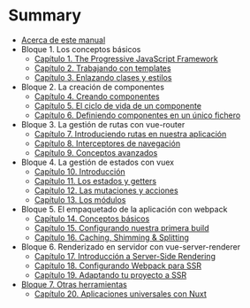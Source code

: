 # Summary

* [Acerca de este manual](README.md)
* Bloque 1. Los conceptos básicos
  * [Capítulo 1. The Progressive JavaScript Framework](introduccion.md)
  * [Capítulo 2. Trabajando con templates](templates.md)
  * [Capítulo 3. Enlazando clases y estilos](estilos.md)
* Bloque 2. La creación de componentes
  * [Capítulo 4. Creando componentes](componentes.md)
  * [Capítulo 5. El ciclo de vida de un componente](ciclo.md)
  * [Capítulo 6. Definiendo componentes en un único fichero](fichero.md)
* Bloque 3. La gestión de rutas con vue-router
  * [Capítulo 7. Introduciendo rutas  en nuestra aplicación](rutas.md)
  * [Capítulo 8. Interceptores de navegación](interceptores.md)
  * [Capítulo 9. Conceptos avanzados](router-avanzado.md)
* Bloque 4. La gestión de estados con vuex
  * [Capítulo 10. Introducción](vuex.md)
  * [Capítulo 11. Los estados y getters](getters.md)
  * [Capítulo 12. Las mutaciones y acciones](mutaciones.md)
  * [Capítulo 13. Los módulos](módulos.md)
* Bloque 5. El empaquetado de la aplicación con webpack
  * [Capítulo 14. Conceptos básicos](webpack-basico.md)
  * [Capítulo 15. Configurando nuestra primera build](webpack-avanzado.md)
  * [Capítulo 16. Caching, Shimming & Splitting](webpack-performance.md)
* Bloque 6. Renderizado en servidor con vue-server-renderer
  * [Capítulo 17. Introducción a Server-Side Rendering](ssr.md)
  * [Capítulo 18. Configurando Webpack para SSR](ssr-webpack.md)
  * [Capítulo 19. Adaptando tu proyecto a SSR](ssr-proyecto.md)
* [Bloque 7. Otras herramientas](bloque-7-otras-herramientas.md)
  * [Capítulo 20. Aplicaciones universales con Nuxt](nuxt.md)

